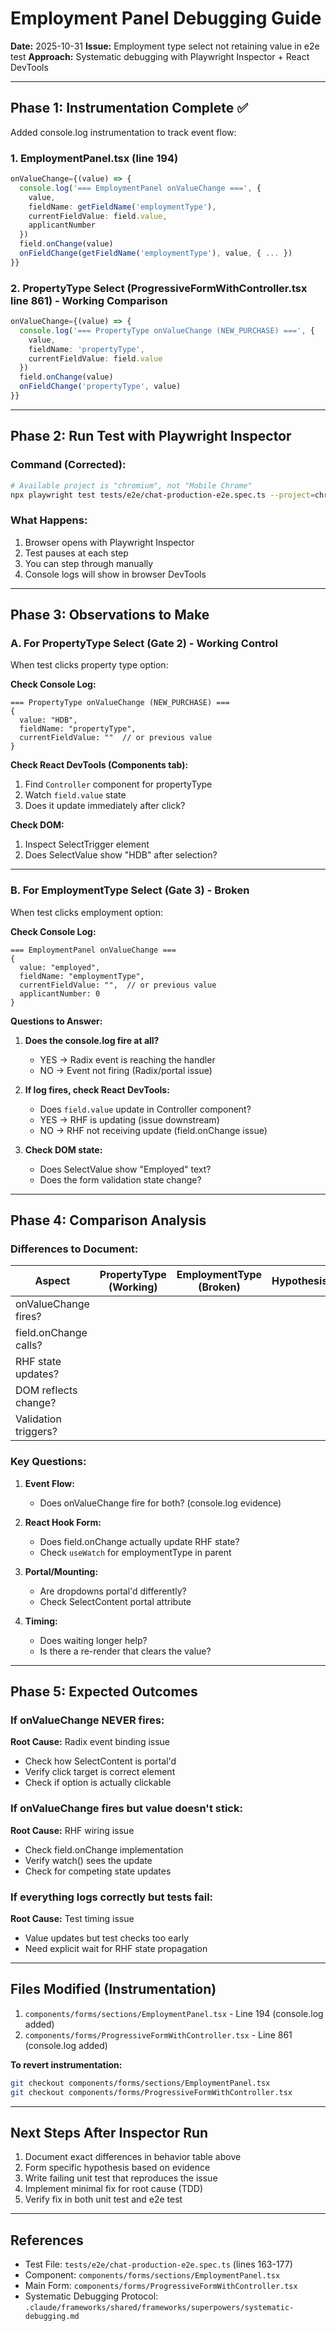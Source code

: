 # Employment Panel Debugging Guide
**Date:** 2025-10-31
**Issue:** Employment type select not retaining value in e2e test
**Approach:** Systematic debugging with Playwright Inspector + React DevTools

---

## Phase 1: Instrumentation Complete ✅

Added console.log instrumentation to track event flow:

### 1. EmploymentPanel.tsx (line 194)
```typescript
onValueChange={(value) => {
  console.log('=== EmploymentPanel onValueChange ===', {
    value,
    fieldName: getFieldName('employmentType'),
    currentFieldValue: field.value,
    applicantNumber
  })
  field.onChange(value)
  onFieldChange(getFieldName('employmentType'), value, { ... })
}}
```

### 2. PropertyType Select (ProgressiveFormWithController.tsx line 861) - Working Comparison
```typescript
onValueChange={(value) => {
  console.log('=== PropertyType onValueChange (NEW_PURCHASE) ===', {
    value,
    fieldName: 'propertyType',
    currentFieldValue: field.value
  })
  field.onChange(value)
  onFieldChange('propertyType', value)
}}
```

---

## Phase 2: Run Test with Playwright Inspector

### Command (Corrected):
```bash
# Available project is "chromium", not "Mobile Chrome"
npx playwright test tests/e2e/chat-production-e2e.spec.ts --project=chromium --debug
```

### What Happens:
1. Browser opens with Playwright Inspector
2. Test pauses at each step
3. You can step through manually
4. Console logs will show in browser DevTools

---

## Phase 3: Observations to Make

### A. For PropertyType Select (Gate 2) - Working Control
When test clicks property type option:

**Check Console Log:**
```
=== PropertyType onValueChange (NEW_PURCHASE) ===
{
  value: "HDB",
  fieldName: "propertyType",
  currentFieldValue: ""  // or previous value
}
```

**Check React DevTools (Components tab):**
1. Find `Controller` component for propertyType
2. Watch `field.value` state
3. Does it update immediately after click?

**Check DOM:**
1. Inspect SelectTrigger element
2. Does SelectValue show "HDB" after selection?

---

### B. For EmploymentType Select (Gate 3) - Broken
When test clicks employment option:

**Check Console Log:**
```
=== EmploymentPanel onValueChange ===
{
  value: "employed",
  fieldName: "employmentType",
  currentFieldValue: "",  // or previous value
  applicantNumber: 0
}
```

**Questions to Answer:**

1. **Does the console.log fire at all?**
   - YES → Radix event is reaching the handler
   - NO → Event not firing (Radix/portal issue)

2. **If log fires, check React DevTools:**
   - Does `field.value` update in Controller component?
   - YES → RHF is updating (issue downstream)
   - NO → RHF not receiving update (field.onChange issue)

3. **Check DOM state:**
   - Does SelectValue show "Employed" text?
   - Does the form validation state change?

---

## Phase 4: Comparison Analysis

### Differences to Document:

| Aspect | PropertyType (Working) | EmploymentType (Broken) | Hypothesis |
|--------|----------------------|------------------------|------------|
| onValueChange fires? | | | |
| field.onChange calls? | | | |
| RHF state updates? | | | |
| DOM reflects change? | | | |
| Validation triggers? | | | |

### Key Questions:

1. **Event Flow:**
   - Does onValueChange fire for both? (console.log evidence)

2. **React Hook Form:**
   - Does field.onChange actually update RHF state?
   - Check `useWatch` for employmentType in parent

3. **Portal/Mounting:**
   - Are dropdowns portal'd differently?
   - Check SelectContent portal attribute

4. **Timing:**
   - Does waiting longer help?
   - Is there a re-render that clears the value?

---

## Phase 5: Expected Outcomes

### If onValueChange NEVER fires:
**Root Cause:** Radix event binding issue
- Check how SelectContent is portal'd
- Verify click target is correct element
- Check if option is actually clickable

### If onValueChange fires but value doesn't stick:
**Root Cause:** RHF wiring issue
- Check field.onChange implementation
- Verify watch() sees the update
- Check for competing state updates

### If everything logs correctly but tests fail:
**Root Cause:** Test timing issue
- Value updates but test checks too early
- Need explicit wait for RHF state propagation

---

## Files Modified (Instrumentation)

1. `components/forms/sections/EmploymentPanel.tsx` - Line 194 (console.log added)
2. `components/forms/ProgressiveFormWithController.tsx` - Line 861 (console.log added)

**To revert instrumentation:**
```bash
git checkout components/forms/sections/EmploymentPanel.tsx
git checkout components/forms/ProgressiveFormWithController.tsx
```

---

## Next Steps After Inspector Run

1. Document exact differences in behavior table above
2. Form specific hypothesis based on evidence
3. Write failing unit test that reproduces the issue
4. Implement minimal fix for root cause (TDD)
5. Verify fix in both unit test and e2e test

---

## References

- Test File: `tests/e2e/chat-production-e2e.spec.ts` (lines 163-177)
- Component: `components/forms/sections/EmploymentPanel.tsx`
- Main Form: `components/forms/ProgressiveFormWithController.tsx`
- Systematic Debugging Protocol: `.claude/frameworks/shared/frameworks/superpowers/systematic-debugging.md`

